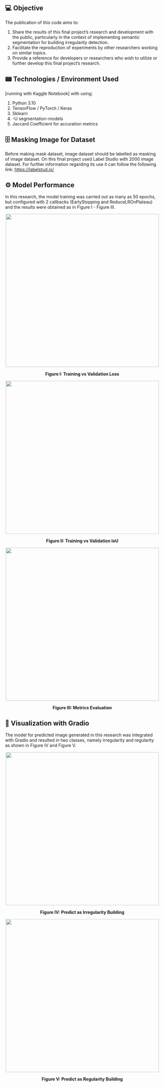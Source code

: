 ## 💻 Objective
The publication of this code aims to:
1. Share the results of this final project’s research and development with the public, particularly in the context of implementing semantic segmentation for building irregularity detection.
2. Facilitate the reproduction of experiments by other researchers working on similar topics.
3. Provide a reference for developers or researchers who wish to utilize or further develop this final project’s research.

## 📟 Technologies / Environment Used
[running with Kaggle Notebook] with using:
1. Python 3.10
2. TensorFlow / PyTorch / Keras
3. Sklearn
4. -U segmentation-models
5. Jaccard Coefficient for accuration metrics

## 🗄️ Masking Image for Dataset
Before making mask dataset, image dataset should be labelled as masking of image dataset. On this final project used Label Studio with 2000 image dataset. For further information regarding its use it can follow the following link: https://labelstud.io/

## ⚙️ Model Performance
In this research, the model training was carried out as many as 50 epochs, but configured with 2 callbacks (EarlyStopping and ReduceLROnPlateau) and the results were obtained as in Figure I - Figure III.
<div align="center">
    <img src="https://github.com/user-attachments/assets/b6a25e65-f66b-4645-a105-102c04228b65" width="500">
    <p><b>Figure I: Training vs Validation Loss</b></p>
</div>

<div align="center">
    <img src="https://github.com/user-attachments/assets/68adc0bd-6869-4947-9ae1-f606a5ff9171" width="500">
    <p><b>Figure II: Training vs Validation IoU</b></p>
</div>

<div align="center">
    <img src="https://github.com/user-attachments/assets/1cae3013-7937-4b00-8c2b-676f83eff6d1" width="500">
    <p><b>Figure III: Metrics Evaluation</b></p>
</div>

## 📡 Visualization with Gradio
The model for predicted image generated in this research was integrated with Gradio and resulted in two classes, namely irregularity and regularity as shown in Figure IV and Figure V.
<div align="center">
    <img src="https://github.com/user-attachments/assets/a047c0bb-0831-41af-9180-d33249c28b41" width="500">
    <p><b>Figure IV: Predict as Irregularity Building</b></p>
</div>

<div align="center">
    <img src="https://github.com/user-attachments/assets/e672d72c-c5d2-4014-8315-be1b8b21e19f" width="500">
    <p><b>Figure V: Predict as Regularity Building</b></p>
</div>

